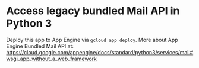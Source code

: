 # Access legacy bundled Mail API in Python 3

Deploy this app to App Engine via `gcloud app deploy`. More about App Engine
Bundled Mail API at:
https://cloud.google.com/appengine/docs/standard/python3/services/mail#wsgi_app_without_a_web_framework
